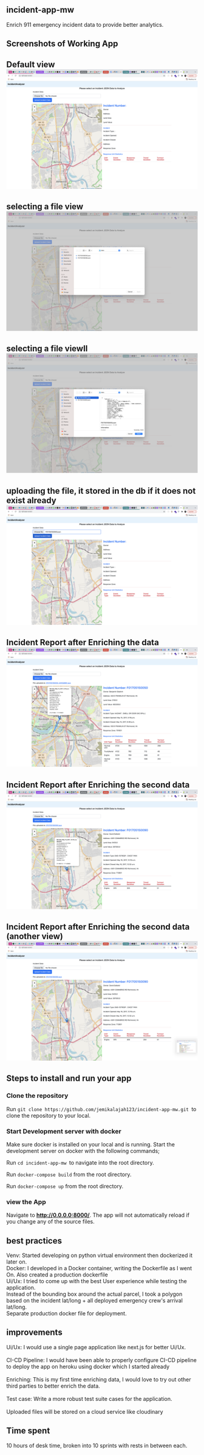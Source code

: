 ## incident-app-mw
Enrich 911 emergency incident data to provide better analytics.

## Screenshots of Working App

Default view
![](https://github.com/jemikalajah123/incident-app-mw/blob/master/docs/1.png?raw=true)
-----------
selecting a file view
![](https://github.com/jemikalajah123/incident-app-mw/blob/master/docs/2.png?raw=true)
-----------
selecting a file viewII
![](https://github.com/jemikalajah123/incident-app-mw/blob/master/docs/3.png?raw=true)
-----------
uploading the file, it stored in the db if it does not exist already
![](https://github.com/jemikalajah123/incident-app-mw/blob/master/docs/4.png?raw=true)
-----------
Incident Report after Enriching the data
![](https://github.com/jemikalajah123/incident-app-mw/blob/master/docs/5.png?raw=true)
-----------
Incident Report after Enriching the second data
![](https://github.com/jemikalajah123/incident-app-mw/blob/master/docs/7.png?raw=true)
-----------
Incident Report after Enriching the second data (another view)
![](https://github.com/jemikalajah123/incident-app-mw/blob/master/docs/9.png?raw=true)
-----------

## Steps to install and run your app

### Clone the repository
Run `git clone https://github.com/jemikalajah123/incident-app-mw.git `to clone the repository to your local.

### Start Development server with docker
Make sure docker is installed on your local and is running. Start the development server on docker with the following commands;

Run `cd incident-app-mw `to navigate into the root directory.

Run `docker-compose build` from the root directory.

Run `docker-compose up` from the root directory.

### view the App
Navigate to **http://0.0.0.0:8000/**. The app will not automatically reload if you change any of the source files.

## best practices
Venv: Started developing on python virtual environment then dockerized it later on.<br />
Docker: I developed in a Docker container, writing the Dockerfile as I went On. Also created a production dockerfile<br />
Ui/Ux: I tried to come up with the best User experience while testing the application.<br />
Instead of the bounding box around the actual parcel, I took a polygon based on the incident lat/long + all deployed emergency crew's arrival lat/long.<br />
Separate production docker file for deployment.

## improvements
Ui/Ux: I would use a single page application like next.js for better Ui/Ux.<br /><br />
CI-CD Pipeline: I would have been able to properly configure CI-CD pipeline to deploy the app on heroku using docker which I started already<br /><br />
Enriching: This is my first time enriching data, I would love to try out other third parties to better enrich the data.<br /><br />
Test case: Write a more robust test suite cases for the application.<br /><br />
Uploaded files will be stored on a cloud service like cloudinary


## Time spent
10 hours of desk time, broken into 10 sprints with rests in between each.
